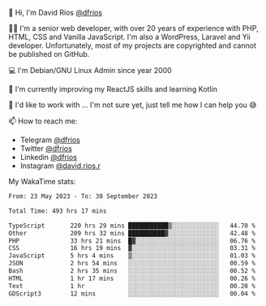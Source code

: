 👋 Hi, I'm David Rios [@dfrios](https://github.com/dfrios)

👨‍💻 I'm a senior web developer, with over 20 years of experience with PHP, HTML, CSS and Vanilla JavaScript. I'm also a WordPress, Laravel and Yii developer. Unfortunately, most of my projects are copyrighted and cannot be published on GitHub.

💻 I'm Debian/GNU Linux Admin since year 2000

🌱 I'm currently improving my ReactJS skills and learning Kotlin

💞️ I'd like to work with ... I'm not sure yet, just tell me how I can help you 😅


📫 How to reach me:
* Telegram [@dfrios](https://t.me/dfrios)
* Twitter [@dfrios](https://twitter.com/dfrios)
* Linkedin [@dfrios](https://linkedin.com/in/dfrios)
* Instagram [@david.rios.r](https://instagram.com/david.rios.r)



My WakaTime stats:
<!--START_SECTION:waka-->

```txt
From: 23 May 2023 - To: 30 September 2023

Total Time: 493 hrs 17 mins

TypeScript       220 hrs 29 mins ███████████▒░░░░░░░░░░░░░   44.70 %
Other            209 hrs 32 mins ██████████▓░░░░░░░░░░░░░░   42.48 %
PHP              33 hrs 21 mins  █▓░░░░░░░░░░░░░░░░░░░░░░░   06.76 %
CSS              16 hrs 19 mins  ▓░░░░░░░░░░░░░░░░░░░░░░░░   03.31 %
JavaScript       5 hrs 4 mins    ▒░░░░░░░░░░░░░░░░░░░░░░░░   01.03 %
JSON             2 hrs 54 mins   ░░░░░░░░░░░░░░░░░░░░░░░░░   00.59 %
Bash             2 hrs 35 mins   ░░░░░░░░░░░░░░░░░░░░░░░░░   00.52 %
HTML             1 hr 17 mins    ░░░░░░░░░░░░░░░░░░░░░░░░░   00.26 %
Text             1 hr            ░░░░░░░░░░░░░░░░░░░░░░░░░   00.20 %
GDScript3        12 mins         ░░░░░░░░░░░░░░░░░░░░░░░░░   00.04 %
```

<!--END_SECTION:waka-->
